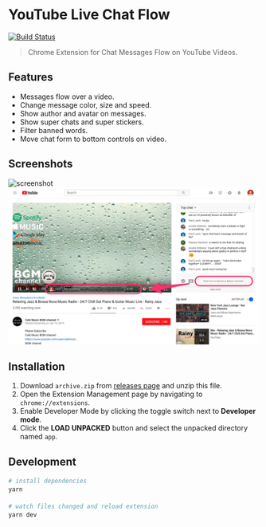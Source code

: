 # YouTube Live Chat Flow
[![Build Status](https://travis-ci.com/fiahfy/youtube-live-chat-flow.svg?branch=master)](https://travis-ci.com/fiahfy/youtube-live-chat-flow)

> Chrome Extension for Chat Messages Flow on YouTube Videos.


## Features
* Messages flow over a video.
* Change message color, size and speed.
* Show author and avatar on messages.
* Show super chats and super stickers.
* Filter banned words.
* Move chat form to bottom controls on video.


## Screenshots
![screenshot](.github/img/screenshot1.gif)
![screenshot](.github/img/screenshot2.png)


## Installation
1. Download `archive.zip` from [releases page](https://github.com/fiahfy/youtube-live-chat-flow/releases) and unzip this file.
2. Open the Extension Management page by navigating to `chrome://extensions`.
3. Enable Developer Mode by clicking the toggle switch next to **Developer mode**.
4. Click the **LOAD UNPACKED** button and select the unpacked directory named `app`.


## Development
``` bash
# install dependencies
yarn

# watch files changed and reload extension
yarn dev
```
